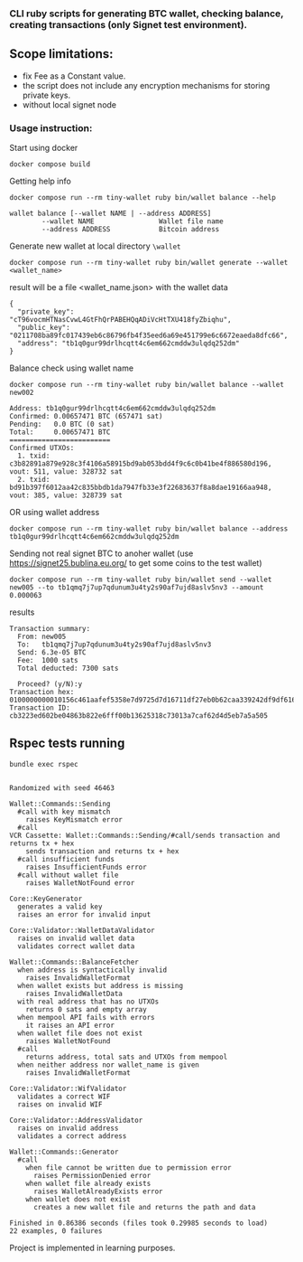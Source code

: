 ### CLI ruby scripts for generating BTC wallet, checking balance, creating transactions (only Signet test environment).

## Scope limitations:
- fix Fee as a Constant value.
- the script does not include any encryption mechanisms for storing private keys.
- without local signet node
### Usage instruction:
Start using docker

```
docker compose build
```
Getting help info
```
docker compose run --rm tiny-wallet ruby bin/wallet balance --help

wallet balance [--wallet NAME | --address ADDRESS]
        --wallet NAME                Wallet file name
        --address ADDRESS            Bitcoin address
```

Generate new wallet at local directory ```\wallet```

```
docker compose run --rm tiny-wallet ruby bin/wallet generate --wallet <wallet_name>
```
result will be a file <wallet_name.json> with the wallet data
```
{
  "private_key": "cT96vocmHTNasCvwL4GtFhQrPABEHQqADiVcHtTXU418fyZbiqhu",
  "public_key": "0211708ba89fc017439eb6c86796fb4f35eed6a69e451799e6c6672eaeda8dfc66",
  "address": "tb1q0gur99drlhcqtt4c6em662cmddw3ulqdq252dm"
}
```
Balance check using wallet name

```
docker compose run --rm tiny-wallet ruby bin/wallet balance --wallet new002

Address: tb1q0gur99drlhcqtt4c6em662cmddw3ulqdq252dm
Confirmed: 0.00657471 BTC (657471 sat)
Pending:   0.0 BTC (0 sat)
Total:     0.00657471 BTC
=========================
Confirmed UTXOs:
  1. txid: c3b82891a879e928c3f4106a58915bd9ab053bdd4f9c6c0b41be4f886580d196, vout: 511, value: 328732 sat
  2. txid: bd91b397f6012aa42c835bbdb1da7947fb33e3f22683637f8a8dae19166aa948, vout: 385, value: 328739 sat

```
OR using wallet address
```
docker compose run --rm tiny-wallet ruby bin/wallet balance --address tb1q0gur99drlhcqtt4c6em662cmddw3ulqdq252dm
```
Sending not real signet BTC to anoher wallet (use https://signet25.bublina.eu.org/ to get some coins to the test wallet)

```
docker compose run --rm tiny-wallet ruby bin/wallet send --wallet new005 --to tb1qmq7j7up7qdunum3u4ty2s90af7ujd8aslv5nv3 --amount 0.000063
```

results
```
Transaction summary:
  From: new005
  To:   tb1qmq7j7up7qdunum3u4ty2s90af7ujd8aslv5nv3
  Send: 6.3e-05 BTC
  Fee:  1000 sats
  Total deducted: 7300 sats

  Proceed? (y/N):y
Transaction hex:
0100000000010156c461aafef5358e7d9725d7d16711df27eb0b62caa339242df9df6166c974d60100000000ffffffff029c18000000000000160014d83d2f703e03793e6e3caac8a815fd4fb9269fb07d76000000000000160014ca78f6da5ae7030d4eae2a5a617146c3c47a71150247304402204a10dcb5f993cf37d33162f4777cfef71c0f1c6acde76102449ba15bbec4762b0220152c13977c0304985061f52f6782a5a9e813a686217ef027f960ace831db4336012103fcb829ff033b9dfda302aae7abd8aaf602c67e54d4d0837f46f7e0da37e07c5200000000
Transaction ID: cb3223ed602be04863b822e6fff00b13625318c73013a7caf62d4d5eb7a5a505
```

## Rspec tests running
```
bundle exec rspec


Randomized with seed 46463

Wallet::Commands::Sending
  #call with key mismatch
    raises KeyMismatch error
  #call
VCR Cassette: Wallet::Commands::Sending/#call/sends transaction and returns tx + hex
    sends transaction and returns tx + hex
  #call insufficient funds
    raises InsufficientFunds error
  #call without wallet file
    raises WalletNotFound error

Core::KeyGenerator
  generates a valid key
  raises an error for invalid input

Core::Validator::WalletDataValidator
  raises on invalid wallet data
  validates correct wallet data

Wallet::Commands::BalanceFetcher
  when address is syntactically invalid
    raises InvalidWalletFormat
  when wallet exists but address is missing
    raises InvalidWalletData
  with real address that has no UTXOs
    returns 0 sats and empty array
  when mempool API fails with errors
    it raises an API error
  when wallet file does not exist
    raises WalletNotFound
  #call
    returns address, total sats and UTXOs from mempool
  when neither address nor wallet_name is given
    raises InvalidWalletFormat

Core::Validator::WifValidator
  validates a correct WIF
  raises on invalid WIF

Core::Validator::AddressValidator
  raises on invalid address
  validates a correct address

Wallet::Commands::Generator
  #call
    when file cannot be written due to permission error
      raises PermissionDenied error
    when wallet file already exists
      raises WalletAlreadyExists error
    when wallet does not exist
      creates a new wallet file and returns the path and data

Finished in 0.86386 seconds (files took 0.29985 seconds to load)
22 examples, 0 failures
```


Project is implemented in learning purposes.